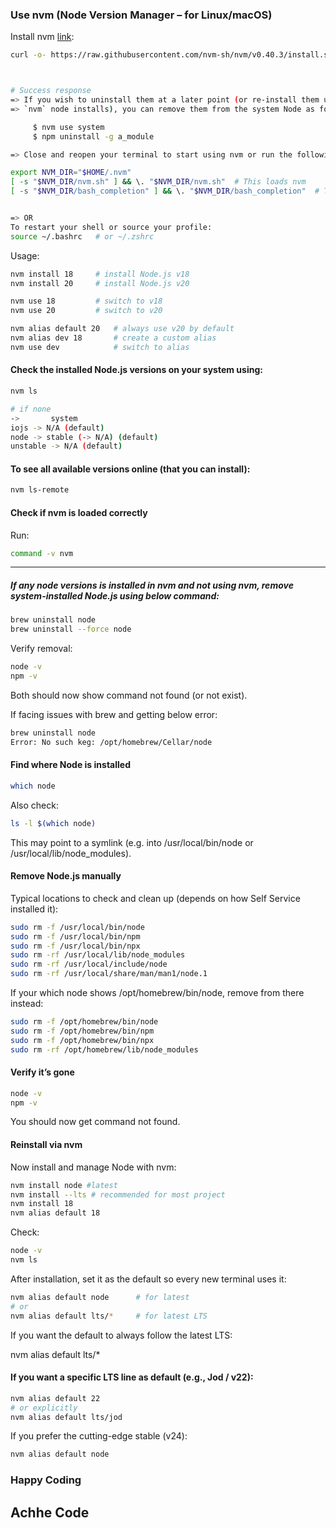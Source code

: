 ### Use nvm (Node Version Manager – for Linux/macOS)

Install nvm [link](https://github.com/nvm-sh/nvm?tab=readme-ov-file#installing-and-updating):
```sh
curl -o- https://raw.githubusercontent.com/nvm-sh/nvm/v0.40.3/install.sh | bash



# Success response
=> If you wish to uninstall them at a later point (or re-install them under your
=> `nvm` node installs), you can remove them from the system Node as follows:

     $ nvm use system
     $ npm uninstall -g a_module

=> Close and reopen your terminal to start using nvm or run the following to use it now:

export NVM_DIR="$HOME/.nvm"
[ -s "$NVM_DIR/nvm.sh" ] && \. "$NVM_DIR/nvm.sh"  # This loads nvm
[ -s "$NVM_DIR/bash_completion" ] && \. "$NVM_DIR/bash_completion"  # This loads nvm bash_completion


=> OR
To restart your shell or source your profile:
source ~/.bashrc   # or ~/.zshrc
```


Usage:
```sh
nvm install 18     # install Node.js v18
nvm install 20     # install Node.js v20

nvm use 18         # switch to v18
nvm use 20         # switch to v20

nvm alias default 20   # always use v20 by default
nvm alias dev 18       # create a custom alias
nvm use dev            # switch to alias
```


#### Check the installed Node.js versions on your system using:

```sh
nvm ls

# if none
->       system
iojs -> N/A (default)
node -> stable (-> N/A) (default)
unstable -> N/A (default)
```

#### To see all available versions online (that you can install):
```sh
nvm ls-remote
```

#### Check if nvm is loaded correctly
Run:
```sh
command -v nvm
```


---

##### If any node versions is installed in nvm and not using nvm, remove system-installed Node.js using below command:
```sh
brew uninstall node
brew uninstall --force node
```

Verify removal:
```sh
node -v
npm -v
```

Both should now show command not found (or not exist).

If facing issues with brew and getting below error:
```sh
brew uninstall node
Error: No such keg: /opt/homebrew/Cellar/node
```

#### Find where Node is installed
```sh
which node
```

Also check:
```sh
ls -l $(which node)
```
This may point to a symlink (e.g. into /usr/local/bin/node or /usr/local/lib/node_modules).


#### Remove Node.js manually

Typical locations to check and clean up (depends on how Self Service installed it):
```sh
sudo rm -f /usr/local/bin/node
sudo rm -f /usr/local/bin/npm
sudo rm -f /usr/local/bin/npx
sudo rm -rf /usr/local/lib/node_modules
sudo rm -rf /usr/local/include/node
sudo rm -rf /usr/local/share/man/man1/node.1
```

If your which node shows /opt/homebrew/bin/node, remove from there instead:
```sh
sudo rm -f /opt/homebrew/bin/node
sudo rm -f /opt/homebrew/bin/npm
sudo rm -f /opt/homebrew/bin/npx
sudo rm -rf /opt/homebrew/lib/node_modules
```

#### Verify it’s gone
```sh
node -v
npm -v
```
You should now get command not found.


#### Reinstall via nvm

Now install and manage Node with nvm:
```sh
nvm install node #latest
nvm install --lts # recommended for most project
nvm install 18
nvm alias default 18
```
Check:
```sh
node -v
nvm ls
```

After installation, set it as the default so every new terminal uses it:
```sh
nvm alias default node      # for latest
# or
nvm alias default lts/*     # for latest LTS
```

If you want the default to always follow the latest LTS:

nvm alias default lts/*


#### If you want a specific LTS line as default (e.g., Jod / v22):
```sh
nvm alias default 22
# or explicitly
nvm alias default lts/jod
```

If you prefer the cutting-edge stable (v24):
```sh
nvm alias default node
```


### Happy Coding
## Achhe Code
